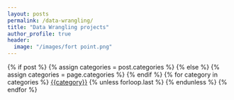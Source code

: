 ```yaml
---
layout: posts
permalink: /data-wrangling/
title: "Data Wrangling projects"
author_profile: true
header:
  image: "/images/fort point.png"
---
```



<div class="post-categories">
  {% if post %}
    {% assign categories = post.categories %}
  {% else %}
    {% assign categories = page.categories %}
  {% endif %}
  {% for category in categories %}
  <a href="{{site.baseurl}}/categories/#{{category|slugize}}">{{category}}</a>
  {% unless forloop.last %}&nbsp;{% endunless %}
  {% endfor %}
</div>

